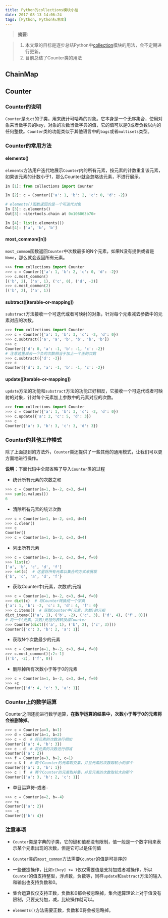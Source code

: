 ```yaml
---
title: Python的collections模块小结
date: 2017-08-13 14:06:24
tags: [Python, Python标准库]
---
```


> __摘要__:

> 1. 本文章的目标是逐步总结Python中[collection](http://devdocs.io/python~3.6/library/collections)模块的用法，会不定期进行更新。
> 2. 目前总结了Counter类的用法

<!--more-->

## ChainMap

## Counter

### Counter的说明

`Counter`是`dict`的子类，用来统计可哈希的对象。它本身是一个无序集合，使用对象来当做字典的key，对象的次数当做字典的值，它的值可以是0或者负数以内的任何整数。`Counter`类的功能类似于其他语言中的`bags`或者`multisets`类型。

### Counter的常用方法

#### elements()

`elements`方法用户迭代地展示`Counter`内的所有元素，按元素的计数重复该元素，如果该元素的计数小于1，那么Counter就会忽略该元素，不进行展示。

```py
In [1]: from collections import Counter

In [2]: c = Counter({'a': 1, 'b': 2, 'c': 0, 'd': -2})

# elements()函数返回的是一个可迭代对象
In [3]: c.elements()
Out[3]: <itertools.chain at 0x106063b70>

In [4]: list(c.elements())
Out[4]: ['a', 'b', 'b']
```

#### most_common([n])

`most_common`函数返回`Counter`中次数最多的N个元素，如果N没有提供或者是`None`，那么就会返回所有元素。

```py
>>> from collections import Counter
>>> c = Counter({'a': 1, 'b': 2, 'c': 0, 'd': -2})
>>> c.most_common()
[('b', 2), ('a', 1), ('c', 0), ('d', -2)]
>>> c.most_common(2)
[('b', 2), ('a', 1)]
```

#### subtract([iterable-or-mapping])

`substract`方法接收一个可迭代或者可映射的对象，针对每个元素减去参数中的元素对应的次数。

```py
>>> from collections import Counter
>>> c = Counter({'a': 1, 'b': 3, 'c': -2, 'd': 0})
>>> c.subtract(['a', 'a', 'b', 'b', 'b', 'b'])
>>> c
Counter({'d': 0, 'a': -1, 'b': -1, 'c': -2})
# 注意这里减去一个负的次数相当于加上一个正的次数
>>> c.subtract({'d': -3})
>>> c
Counter({'d': 3, 'a': -1, 'b': -1, 'c': -2})
```

#### update([iterable-or-mapping])

`update`方法的功能和`substract`方法的功能正好相反，它接收一个可迭代或者可映射的对象，针对每个元素加上参数中的元素对应的次数。

```py
>>> from collections import Counter
>>> c = Counter({'a': 1, 'b': 3, 'c': -2, 'd': 0})
>>> c.update({'a': 2, 'c': 5, 'd': 3})
>>> c
Counter({'a': 3, 'b': 3, 'c': 3, 'd': 3})
```

### Counter的其他工作模式

除了上面提到的方法外，`Counter`类还提供了一些其他的通用模式，让我们可以更方面地进行操作。

__说明__：下面代码中全部省略了导入`Counter`类的过程

+ 统计所有元素的次数之和

```py
>>> c = Counter(a=1, b=-2, c=3, d=4)
>>> sum(c.values())
6
```

+ 清除所有元素的统计次数

```py
>>> c = Counter(a=1, b=-2, c=3, d=4)
>>> c.clear()
>>> c
Counter()
>>> c = Counter(a=1, b=-2, c=3, d=4)
```

+ 列出所有元素

```py
>>> c = Counter(a=1, b=-2, c=3, d=4, f=0)
>>> list(c)
['a', 'b', 'c', 'd', 'f']
>>> set(c)  # 这里将所有元素以集合的方式来展现
{'b', 'c', 'a', 'd', 'f'}
```

+ 获取Counter中(元素，次数)的元祖

```py
>>> c = Counter(a=1, b=-2, c=3, d=4, f=0)
>>> dict(c)  # 将Counter转换成一个字典
{'a': 1, 'b': -2, 'c': 3, 'd': 4, 'f': 0}
>>> c.items()  # 获取Counter中(元素，次数)的元祖
dict_items([('a', 1), ('b', -2), ('c', 3), ('d', 4), ('f', 0)])
# 将一个(元素，次数)元祖列表转换成Counter
>>> Counter(dict([('a', 1), ('b', 2), ('c', 3)]))
Counter({'c': 3, 'b': 2, 'a': 1})
```

+ 获取N个次数最少的元素

```py
>>> c = Counter(a=1, b=-2, c=3, d=4, f=0)
>>> c.most_common()[:2:-1]
[('b', -2), ('f', 0)]
```

+ 删除掉所有次数小于等于0的元素

```py
>>> c = Counter(a=1, b=-2, c=3, d=4, f=0)
>>> +c
Counter({'d': 4, 'c': 3, 'a': 1})
```

### Counter上的数学运算

Counter之间还能进行数学运算，__在数学运算的结果中，次数小于等于0的元素将会被删除掉__。

```py
>>> c = Counter(a=3, b=1)
>>> d = Counter(a=1, b=2)
>>> c + d  # 将元素的次数进行相加
Counter({'a': 4, 'b': 3})
>>> c - d  # 将元素的次数进行相减
Counter({'a': 2})
>>> f = Counter(a=3, b=2, c=1)
>>> c & f  # 两个Counter的元素取交集，并且元素的次数取较小的那个
Counter({'a': 3, 'b': 1})
>>> c | f  # 两个Counter的元素取并集，并且元素的次数取较大的那个
Counter({'a': 3, 'b': 2, 'c': 1})
```

+ 单目运算符`+`或者`-`

```py
>>> c = Counter(a=2, b=-4)
>>> +c
Counter({'a': 2})
>>> -c
Counter({'b': 4})
```

### 注意事项

+ `Counter`类是字典的子类，它的键和值都没有限制，值一般是一个数字用来表示某个元素出现的次数，但是它可以是任何值

+ `Counter`类的`most_common`方法需要`Counter`的值是可排序的

+ 一些便捷操作，比如`c[key] += 1`仅仅需要值是支持加或者减操作，所以`Counter`的值支持整型，浮点数，负数等，同样`update`和`subtract`方法的输入和输出也支持负数和0。

+ 集合运算仅仅支持正数，负数和0都会被忽略掉，集合运算理论上对于值没有限制，只要支持加，减，比较操作就可以。

+ `elements()`方法需要正数，负数和0将会被忽略掉。
